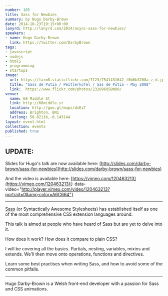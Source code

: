 ```yaml
---
number: 105
title: Sass for Newbies
summary: by Hugo Darby-Brown
date: 2014-10-23T19:15+00:00
lanyrd: http://lanyrd.com/2014/async-sass-for-newbies/
speakers:
- name: Hugo Darby-Brown
  link: https://twitter.com/DarbyBrown
tags:
- javascript
- nodejs
- html5
- programming
- startups
image:
  url: https://farm8.staticflickr.com/7123/7541431642_f0b6b3208a_z_d.jpg
  title: "Sass de Putia / Peitlerkofel / Sas de Pütia - May 2008"
  link:  https://www.flickr.com/photos/23209605@N00/
venue:
  name: 68 Middle St
  link: http://68middle.st
  location: http://goo.gl/maps/dxEiT
  address: Brighton, BN1
  latlong: 50.82116,-0.143144
layout: event.html
collection: events
published: true
---
```


## UPDATE: 

Slides for Hugo's talk are now available here: [http://slides.com/darby-brown/sass-for-newbies](http://slides.com/darby-brown/sass-for-newbies)

And the video is available here: [https://vimeo.com/120463213](https://vimeo.com/120463213){: data-video="http://player.vimeo.com/video/120463213?portrait=0&amp;color=A6C664"}

---

[Sass](sass) (or Syntactically Awesome Stylesheets) has established itself as one of the most comprehensive CSS extension languages around.

This talk is aimed at people who have heard of Sass but are yet to delve into it.

How does it work? How does it compare to plain CSS?

I will be covering all the basics. Partials, nesting, variables, mixins and extends. We'll then move onto operations, functions and directives.

Learn some best practises when writing Sass, and how to avoid some of the common pitfalls.

***

Hugo Darby-Brown is a Welsh front-end developer with a passion for Sass and CSS animations. 

[Sass]: http://sass-lang.com/
